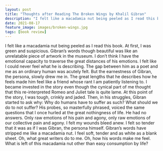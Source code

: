 ```yaml
---
layout: post
title: "Thoughts after Reading The Broken Wings by Khalil Gibran"
description: "I felt like a macadamia nut being peeled as I read this book."
date: 2021-08-17
feature_image: images/broken-wings.jpg
tags: [book review]
---
```


<!--more-->

I felt like a macadamia nut being peeled as I read this book. At first, I was green and suspicious. Gibran’s words though beautiful was like an unrelatable piece of artwork in the museum. I don’t think I have the emotional capacity to traverse the great distances of his emotions. I felt like I could never feel what he is describing. The gap between him as a poet and me as an ordinary human was acutely felt. But the earnestness of Gibran, the persona, slowly drew me in. The great lengths that he describes how he feels made him feel like a friend whose rant I am patiently listening to. I became invested in the story even though the cynical part of me thought that this re-interpreted Romeo and Juliet tale is quite lame. At this point of the story, I was tough, crinkly and jaded. Then, in his struggles, Gibran started to ask why: Why do humans have to suffer as such? What should we do to not suffer? His probes, so masterfully phrased, voiced the same questions that I once hurled at the great nothingness of life. He had no answers. Only raw emotions of his pain and agony, only raw emotions of our collective pain and agony. I felt my wounds bleed anew. I felt so tender that it was as if I was Gibran, the persona himself. Gibran’s words have stripped me like a macadamia nut. I feel soft, tender and as white as a blank sheet. Oh, what great writers do to me. Oh, how his words make me feel. What is left of this macadamia nut other than easy consumption by life?
